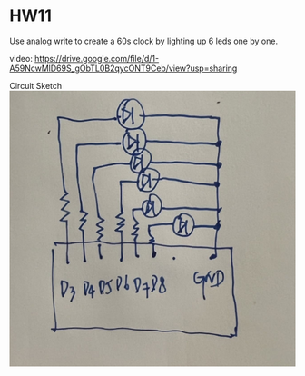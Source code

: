 # HW11
 
Use analog write to create a 60s clock by lighting up 6 leds one by one.

video: 
https://drive.google.com/file/d/1-A59NcwMlD69S_gObTL0B2qycONT9Ceb/view?usp=sharing

Circuit Sketch
 ![Page I](./circuit.jpg)